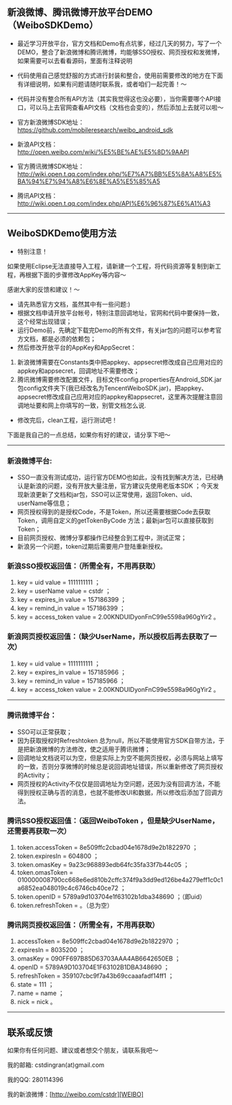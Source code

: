 ## 新浪微博、腾讯微博开放平台DEMO（WeiboSDKDemo）

* 最近学习开放平台，官方文档和Demo有点坑爹，经过几天的努力，写了一个DEMO，整合了新浪微博和腾讯微博，均能够SSO授权、网页授权和发微博，如果需要可以去看看源码，里面有注释说明
* 代码使用自己感觉舒服的方式进行封装和整合，使用前需要修改的地方在下面有详细说明，如果有问题请随时联系我，或者咱们一起完善！～
* 代码并没有整合所有API方法（其实我觉得这也没必要），当你需要哪个API接口，可以马上去官网查看API文档（文档也会变的），然后添加上去就可以啦～

* 官方新浪微博SDK地址：https://github.com/mobileresearch/weibo_android_sdk 
* 新浪API文档：http://open.weibo.com/wiki/%E5%BE%AE%E5%8D%9AAPI

* 官方腾讯微博SDK地址：http://wiki.open.t.qq.com/index.php/%E7%A7%BB%E5%8A%A8%E5%BA%94%E7%94%A8%E6%8E%A5%E5%85%A5
* 腾讯API文档：http://wiki.open.t.qq.com/index.php/API%E6%96%87%E6%A1%A3

*** 

## WeiboSDKDemo使用方法

* 特别注意！

如果使用Eclipse无法直接导入工程，请新建一个工程，将代码资源等复制到新工程，再根据下面的步骤修改AppKey等内容～

感谢大家的反馈和建议！～

* 请先熟悉官方文档，虽然其中有一些问题:)
* 根据文档申请开放平台帐号，特别注意回调地址，官网和代码中要保持一致，这个经常出现错误；
* 运行Demo前，先确定下载完Demo的所有文件，有关jar包的问题可以参考官方文档，都是必须的依赖包；
* 然后修改开放平台的AppKey和AppSecret：

1. 新浪微博需要在Constants类中把appkey、appsecret修改成自己应用对应的appkey和appsecret，回调地址不需要修改；
2. 腾讯微博需要修改配置文件，目标文件config.properties在Android_SDK.jar包config文件夹下(我已经改名为TencentWeiboSDK.jar)，把appkey、appsecret修改成自己应用对应的appkey和appsecret，这里再次提醒注意回调地址要和网上你填写的一致，别管文档怎么说.

* 修改完后，clean工程，运行测试吧！

下面是我自己的一点总结，如果你有好的建议，请分享下吧～

***

### 新浪微博平台:

* SSO一直没有测试成功，运行官方DEMO也如此，没有找到解决方法，已经确认是新浪的问题，没有开放大量注册，官方建议先使用老版本SDK ；今天发现新浪更新了文档和jar包，SSO可以正常使用，返回Token、uid、userName等信息； 
* 网页授权得到的是授权Code，不是Token，所以还需要根据Code去获取Token，调用自定义的getTokenByCode 方法；最新jar包可以直接获取到Token； 
* 目前网页授权、微博分享都操作已经整合到工程中，测试正常； 
* 新浪另一个问题，token过期后需要用户登陆重新授权。

### 新浪SSO授权返回值：（所需全有，不用再获取）

1. key = uid value = 1111111111 ； 
1. key = userName value = cstdr ；
1. key = expires_in value = 157186399 ；
1. key = remind_in value = 157186399 ；
1. key = access_token value = 2.00KNDUIDyonFnC99e5598a960gYir2 。

### 新浪网页授权返回值：（缺少UserName，所以授权后再去获取了一次）

1. key = uid value = 1111111111 ；
1. key = expires_in value = 157185966 ；
1. key = remind_in value = 157185966 ；
1. key = access_token value = 2.00KNDUIDyonFnC99e5598a960gYir2 。

*** 

### 腾讯微博平台：

* SSO可以正常获取； 
* 因为获取授权时Refreshtoken 总为null，所以不能使用官方SDK自带方法，于是把新浪微博的方法修改，使之适用于腾讯微博； 
* 回调地址文档说可以为空，但是实际上为空不能网页授权，必须与网站上填写的一致，否则分享微博的时候总是说回调地址错误，所以重新修改了网页授权的Activity； 
* 网页授权的Activity不仅仅是回调地址为空问题，还因为没有回调方法，不能得到授权正确与否的消息，也就不能修改UI和数据，所以修改后添加了回调方法。

### 腾讯SSO授权返回值：（返回WeiboToken ，但是缺少UserName，还需要再获取一次）

1. token.accessToken = 8e509ffc2cbad04e1678d9e2b1822970 ；
1. token.expiresIn = 604800 ；
1. token.omasKey = 9a23c968893edb64fc35fa33f7b44c05 ；
1. token.omasToken = 010000008790cc668e6ed810b2cffc374f9a3dd9ed126be4a279eff1c0c1a6852ea048019c4c6746cb40ce72 ；
1. token.openID = 5789a9d103704e1f63102b1dba348690 ；（即uid）
1. token.refreshToken =  。（总为空）

### 腾讯网页授权返回值：（所需全有，不用再获取）

1. accessToken = 8e509ffc2cbad04e1678d9e2b1822970 ；
1. expiresIn = 8035200 ；
1. omasKey = 090FF697B85D63703AAA4AB6642650EB ；
1. openID = 5789A9D103704E1F63102B1DBA348690 ；
1. refreshToken = 359107cbc9f7a43b69ccaaafadf14ff1 ；
1. state = 111 ；
1. name = name ；
1. nick = nick 。

*** 

## 联系或反馈

如果你有任何问题、建议或者想交个朋友，请联系我吧～

我的邮箱: cstdingran(at)gmail.com

我的QQ: 280114396

我的新浪微博：[http://weibo.com/cstdr][WEIBO]




[WEIBO]: http://weibo.com/cstdr "新浪微博"
